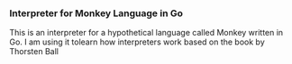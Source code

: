 ### Interpreter for Monkey Language in Go

This is an interpreter for a hypothetical language called Monkey written in Go. I am using it tolearn how interpreters work based on the book by Thorsten Ball
